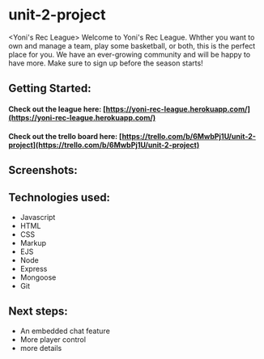 # unit-2-project

<Yoni's Rec League> 
Welcome to Yoni's Rec League. Whther you want to own and manage a team, play some basketball, or both, this is the perfect place for you. We have an ever-growing community and will be happy to have more. Make sure to sign up before the season starts!
  

## Getting Started:
#### Check out the league here: [https://yoni-rec-league.herokuapp.com/](https://yoni-rec-league.herokuapp.com/)
#### Check out the trello board here: [https://trello.com/b/6MwbPj1U/unit-2-project](https://trello.com/b/6MwbPj1U/unit-2-project)

  
## Screenshots:


  
## Technologies used: 
* Javascript
* HTML
* CSS
* Markup
* EJS
* Node
* Express
* Mongoose
* Git
  
## Next steps: 
* An embedded chat feature
* More player control
* more details